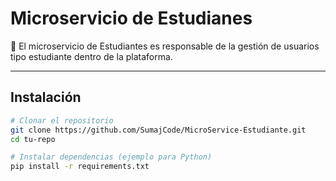 # Microservicio de Estudianes

🔹 El microservicio de Estudiantes es responsable de la gestión de usuarios tipo estudiante dentro de la plataforma. 

---

## Instalación
```bash
# Clonar el repositorio
git clone https://github.com/SumajCode/MicroService-Estudiante.git
cd tu-repo

# Instalar dependencias (ejemplo para Python)
pip install -r requirements.txt
